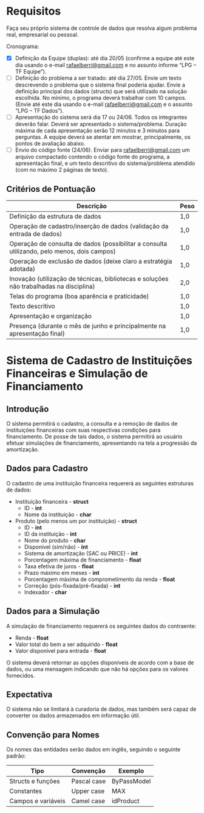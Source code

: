 # Requisitos
Faça seu próprio sistema de controle de dados que resolva algum problema real, empresarial ou pessoal.

Cronograma:

* [x] Definição da Equipe (duplas): até dia 20/05 (confirme a equipe até este dia usando o e-mail rafaelberri@gmail.com e no assunto informe “LPG – TF Equipe”).
* [ ] Definição do problema a ser tratado: até dia 27/05. Envie um texto descrevendo o problema que o sistema final poderia ajudar. Envie a definição principal dos dados (structs) que será utilizado na solução escolhida. No mínimo, o programa deverá trabalhar com 10 campos. (Envie até este dia usando o e-mail rafaelberri@gmail.com e o assunto “LPG – TF Dados”).
* [ ] Apresentação do sistema será dia 17 ou 24/06. Todos os integrantes deverão falar. Deverá ser apresentado o sistema/problema. Duração máxima de cada apresentação serão 12 minutos e 3 minutos para perguntas. A equipe deverá se atentar em mostrar, principalmente, os pontos de avaliação abaixo.
* [ ] Envio do código fonte (24/06). Enviar para rafaelberri@gmail.com um arquivo compactado contendo o código fonte do programa, a apresentação final, e um texto descritivo do sistema/problema atendido (com no máximo 2 páginas de texto).

## Critérios de Pontuação
|Descrição|Peso|
|-|-|
|Definição da estrutura de dados|1,0|
|Operação de cadastro/inserção de dados (validação da entrada de dados)|1,0|
|Operação de consulta de dados (possibilitar a consulta utilizando, pelo menos, dois campos)|1,0|
|Operação de exclusão de dados (deixe claro a estratégia adotada)|1,0|
|Inovação (utilização de técnicas, bibliotecas e soluções não trabalhadas na disciplina)|2,0|
|Telas do programa (boa aparência e praticidade)|1,0|
|Texto descritivo|1,0|
|Apresentação e organização|1,0|
|Presença (durante o mês de junho e principalmente na apresentação final)|1,0|

# Sistema de Cadastro de Instituições Financeiras e Simulação de Financiamento

## Introdução
O sistema permitirá o cadastro, a consulta e a remoção de dados de instituições financeiras com suas respectivas condições para financiamento. De posse de tais dados, o sistema permitirá ao usuário efetuar simulações de financiamento, apresentando na tela a progressão da amortização.

## Dados para Cadastro
O cadastro de uma instituição financeira requererá as seguintes estruturas de dados:
* Instituição financeira - **struct**
  * ID - **int**
  * Nome da instituição - **char**
* Produto (pelo menos um por instituição) - **struct** 
  * ID - **int**
  * ID da instituição - **int**
  * Nome do produto - **char**
  * Disponível (sim/não) - **int**
  * Sistema de amortização (SAC ou PRICE) - **int**
  * Porcentagem máxima de financiamento - **float**
  * Taxa efetiva de juros - **float**
  * Prazo máximo em meses - **int**
  * Porcentagem máxima de comprometimento da renda - **float**
  * Correção (pós-fixada/pré-fixada) - **int**
  * Indexador - **char**

## Dados para a Simulação
A simulação de financiamento requererá os seguintes dados do contraente:
* Renda - **float**
* Valor total do bem a ser adquirido - **float**
* Valor disponível para entrada - **float**

O sistema deverá retornar as opções disponíveis de acordo com a base de dados, ou uma mensagem indicando que não há opções para os valores fornecidos. 

## Expectativa
O sistema não se limitará à curadoria de dados, mas também será capaz de converter os dados armazenados em informação útil.

## Convenção para Nomes
Os nomes das entidades serão dados em inglês, seguindo o seguinte padrão:

|Tipo|Convenção|Exemplo|
|-|-|-|
|Structs e funções|Pascal case|ByPassModel|
|Constantes|Upper case|MAX|
|Campos e variáveis|Camel case|idProduct|
